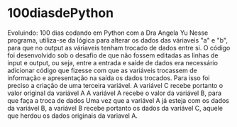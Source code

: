 # 100diasdePython
Evoluindo: 100 dias codando em Python com a Dra Angela Yu
Nesse programa, utiliza-se da lógica para alterar os dados das váriaveis "a" e "b", para que no output as váriaveis tenham trocado de dados entre si. O código foi desenvolvido
sob o desafio de que não fossem editadas as linhas de input e output, ou seja, entre a entrada e saíde de dados era necessário adicionar código que fizesse com que as 
variáveis trocassem de informação e apresentação na saída os dados trocados.
Para isso foi preciso a criação de uma terceira variável.
A variável C recebe portanto o valor original da variável A
A variável A recebe o valor da variável B, para que faça a troca de dados
Uma vez que a variável A já esteja com os dados da variável B, a variável B recebe portanto os dados da variável C, aquele que herdou os dados originais da variavel A.
